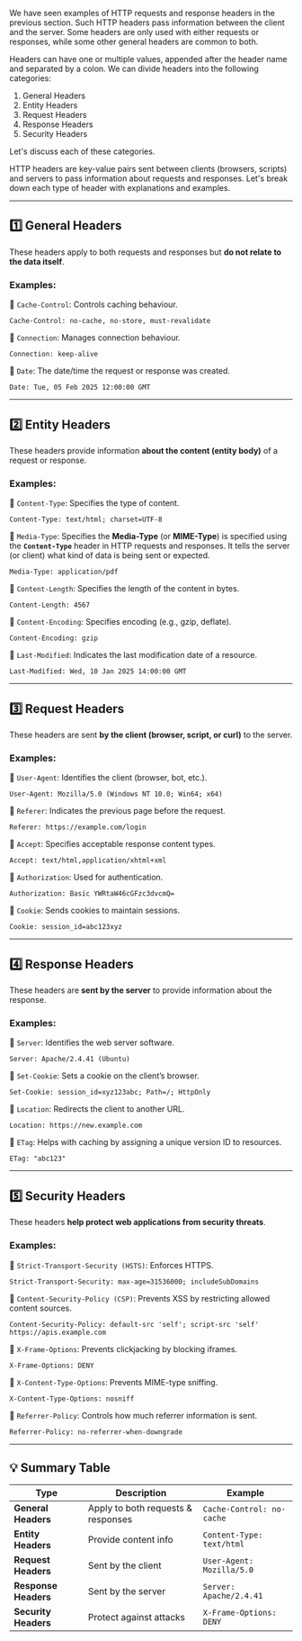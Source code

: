 We have seen examples of HTTP requests and response headers in the previous section.
Such HTTP headers pass information between the client and the server. Some headers are
only used with either requests or responses, while some other general headers are common
to both.

Headers can have one or multiple values, appended after the header name and separated
by a colon. We can divide headers into the following categories:

1. General Headers
2. Entity Headers
3. Request Headers
4. Response Headers
5. Security Headers

Let's discuss each of these categories.

HTTP headers are key-value pairs sent between clients (browsers, scripts) and servers to pass information about requests and responses. Let's break down each type of header with explanations and examples.

---

## **1️⃣ General Headers**

These headers apply to both requests and responses but **do not relate to the data itself**.

### **Examples:**

🔹 `Cache-Control`: Controls caching behaviour.

```http
Cache-Control: no-cache, no-store, must-revalidate
```

🔹 `Connection`: Manages connection behaviour.

```http
Connection: keep-alive
```

🔹 `Date`: The date/time the request or response was created.

```http
Date: Tue, 05 Feb 2025 12:00:00 GMT
```

---

## **2️⃣ Entity Headers**

These headers provide information **about the content (entity body)** of a request or response.

### **Examples:**

🔹 `Content-Type`: Specifies the type of content.

```http
Content-Type: text/html; charset=UTF-8
```

🔹 `Media-Type`: Specifies the **Media-Type** (or **MIME-Type**) is specified using the **`Content-Type`** header in HTTP requests and responses. It tells the server (or client) what kind of data is being sent or expected.

```http
Media-Type: application/pdf
```

🔹 `Content-Length`: Specifies the length of the content in bytes.

```http
Content-Length: 4567
```

🔹 `Content-Encoding`: Specifies encoding (e.g., gzip, deflate).

```http
Content-Encoding: gzip
```

🔹 `Last-Modified`: Indicates the last modification date of a resource.

```http
Last-Modified: Wed, 10 Jan 2025 14:00:00 GMT
```

---

## **3️⃣ Request Headers**

These headers are sent **by the client (browser, script, or curl)** to the server.

### **Examples:**

🔹 `User-Agent`: Identifies the client (browser, bot, etc.).

```http
User-Agent: Mozilla/5.0 (Windows NT 10.0; Win64; x64)
```

🔹 `Referer`: Indicates the previous page before the request.

```http
Referer: https://example.com/login
```

🔹 `Accept`: Specifies acceptable response content types.

```http
Accept: text/html,application/xhtml+xml
```

🔹 `Authorization`: Used for authentication.

```http
Authorization: Basic YWRtaW46cGFzc3dvcmQ=
```

🔹 `Cookie`: Sends cookies to maintain sessions.

```http
Cookie: session_id=abc123xyz
```

---

## **4️⃣ Response Headers**

These headers are **sent by the server** to provide information about the response.

### **Examples:**

🔹 `Server`: Identifies the web server software.

```http
Server: Apache/2.4.41 (Ubuntu)
```

🔹 `Set-Cookie`: Sets a cookie on the client’s browser.

```http
Set-Cookie: session_id=xyz123abc; Path=/; HttpOnly
```

🔹 `Location`: Redirects the client to another URL.

```http
Location: https://new.example.com
```

🔹 `ETag`: Helps with caching by assigning a unique version ID to resources.

```http
ETag: "abc123"
```

---

## **5️⃣ Security Headers**

These headers **help protect web applications from security threats**.

### **Examples:**

🔹 `Strict-Transport-Security (HSTS)`: Enforces HTTPS.

```http
Strict-Transport-Security: max-age=31536000; includeSubDomains
```

🔹 `Content-Security-Policy (CSP)`: Prevents XSS by restricting allowed content sources.

```http
Content-Security-Policy: default-src 'self'; script-src 'self' https://apis.example.com
```

🔹 `X-Frame-Options`: Prevents clickjacking by blocking iframes.

```http
X-Frame-Options: DENY
```

🔹 `X-Content-Type-Options`: Prevents MIME-type sniffing.

```http
X-Content-Type-Options: nosniff
```

🔹 `Referrer-Policy`: Controls how much referrer information is sent.

```http
Referrer-Policy: no-referrer-when-downgrade
```

---

## **💡 Summary Table**

|Type|Description|Example|
|---|---|---|
|**General Headers**|Apply to both requests & responses|`Cache-Control: no-cache`|
|**Entity Headers**|Provide content info|`Content-Type: text/html`|
|**Request Headers**|Sent by the client|`User-Agent: Mozilla/5.0`|
|**Response Headers**|Sent by the server|`Server: Apache/2.4.41`|
|**Security Headers**|Protect against attacks|`X-Frame-Options: DENY`|


